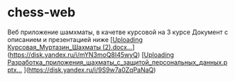 # chess-web  
Веб приложение шамхматы, в качетве курсовой на 3 курсе
Документ с описанием и презентацией ниже
[[Uploading Курсовая_Муртазин_Шахматы (2).docx…]()](https://disk.yandex.ru/i/mYN3moQ8I45wyQ)
[[Uploading Разработка_приложения_шахматы_с_защитой_персональных_данных.pptx…]()
](https://disk.yandex.ru/i/9S9w7a0ZqPaNaQ)
